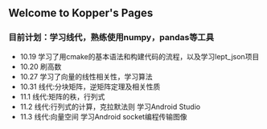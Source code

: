 ## Welcome to Kopper's Pages
### 目前计划：学习线代，熟练使用numpy，pandas等工具

- 10.19  学习了用cmake的基本语法和构建代码的流程，以及学习lept_json项目
- 10.20  刷高数
- 10.27  学习了向量的线性相关性，学习算法
- 10.31  线代:分块矩阵，逆矩阵定理及相关性质
- 11.1   线代:矩阵的秩，行列式
- 11.2   线代:行列式的计算，克拉默法则 学习Android Studio
- 11.3   线代:向量空间 学习Android socket编程传输图像




